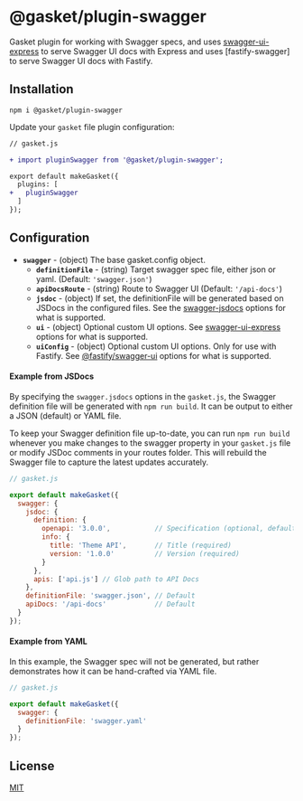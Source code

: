 # @gasket/plugin-swagger

Gasket plugin for working with Swagger specs, and uses [swagger-ui-express] to
serve Swagger UI docs with Express and uses [fastify-swagger] to serve Swagger UI
docs with Fastify.

## Installation

```
npm i @gasket/plugin-swagger
```

Update your `gasket` file plugin configuration:

```diff
// gasket.js

+ import pluginSwagger from '@gasket/plugin-swagger';

export default makeGasket({
  plugins: [
+   pluginSwagger
  ]
});
```

## Configuration

- **`swagger`** - (object) The base gasket.config object.
  - **`definitionFile`** - (string) Target swagger spec file, either json or
    yaml. (Default: `'swagger.json'`)
  - **`apiDocsRoute`** - (string) Route to Swagger UI (Default: `'/api-docs'`)
  - **`jsdoc`** - (object) If set, the definitionFile will be generated based on
    JSDocs in the configured files. See the [swagger-jsdocs] options for what is
    supported.
  - **`ui`** - (object) Optional custom UI options. See
    [swagger-ui-express] options for what is supported.
  - **`uiConfig`** - (object) Optional custom UI options. Only for use with Fastify. See [@fastify/swagger-ui] options for what is supported.

#### Example from JSDocs

By specifying the `swagger.jsdocs` options in the `gasket.js`, the
Swagger definition file will be generated with `npm run build`. It can be output
to either a JSON (default) or YAML file.

To keep your Swagger definition file up-to-date, you can run `npm run build` whenever you make changes to the swagger property in your
`gasket.js` file or modify JSDoc comments in your routes folder. This will rebuild the Swagger file to capture the latest updates accurately.

```js
// gasket.js

export default makeGasket({
  swagger: {
    jsdoc: {
      definition: {
        openapi: '3.0.0',           // Specification (optional, defaults to swagger: '2.0')
        info: {
          title: 'Theme API',       // Title (required)
          version: '1.0.0'          // Version (required)
        }
      },
      apis: ['api.js'] // Glob path to API Docs
    },
    definitionFile: 'swagger.json', // Default
    apiDocs: '/api-docs'            // Default
  }
});
```

#### Example from YAML

In this example, the Swagger spec will not be generated, but rather demonstrates
how it can be hand-crafted via YAML file.

```js
// gasket.js

export default makeGasket({
  swagger: {
    definitionFile: 'swagger.yaml'
  }
});
```

## License

[MIT](./LICENSE.md)

<!-- LINK -->
[swagger-ui-express]: https://github.com/scottie1984/swagger-ui-express
[@fastify/swagger-ui]: https://github.com/fastify/fastify-swagger-ui
[swagger-jsdocs]: https://github.com/Surnet/swagger-jsdoc/blob/master/docs/GETTING-STARTED.md
